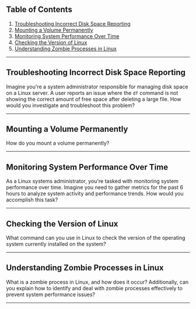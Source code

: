 ## Table of Contents

1. [Troubleshooting Incorrect Disk Space Reporting](#troubleshooting-incorrect-disk-space-reporting)
2. [Mounting a Volume Permanently](#mounting-a-volume-permanently)
3. [Monitoring System Performance Over Time](#monitoring-system-performance-over-time)
4. [Checking the Version of Linux](#checking-the-version-of-linux)
5. [Understanding Zombie Processes in Linux](#understanding-zombie-processes-in-linux)

---

## Troubleshooting Incorrect Disk Space Reporting

Imagine you're a system administrator responsible for managing disk space on a Linux server. A user reports an issue where the `df` command is not showing the correct amount of free space after deleting a large file. How would you investigate and troubleshoot this problem?

---

## Mounting a Volume Permanently

How do you mount a volume permanently?

---

## Monitoring System Performance Over Time

As a Linux systems administrator, you're tasked with monitoring system performance over time. Imagine you need to gather metrics for the past 6 hours to analyze system activity and performance trends. How would you accomplish this task?

---

## Checking the Version of Linux

What command can you use in Linux to check the version of the operating system currently installed on the system?

---

## Understanding Zombie Processes in Linux

What is a zombie process in Linux, and how does it occur? Additionally, can you explain how to identify and deal with zombie processes effectively to prevent system performance issues?

---


